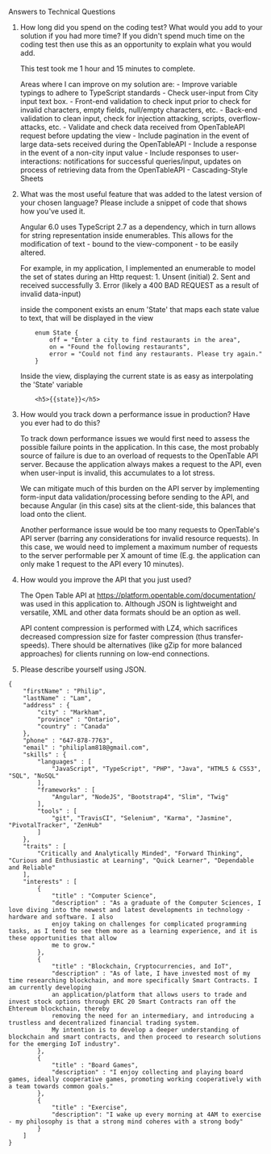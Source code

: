 Answers to Technical Questions
1.	How long did you spend on the coding test? What would you add to your solution if you had more time? If you didn't spend much time on the coding test then use this as an opportunity to explain what you would add.

	This test took me 1 hour and 15 minutes to complete.

	Areas where I can improve on my solution are:
		- Improve variable typings to adhere to TypeScript standards
		- Check user-input from City input text box.
			- Front-end validation to check input prior to check for invalid characters, empty fields, null/empty characters, etc.
			- Back-end validation to clean input, check for injection attacking, scripts, overflow-attacks, etc.
		- Validate and check data received from OpenTableAPI request before updating the view
		- Include pagination in the event of large data-sets received during the OpenTableAPI
		- Include a response in the event of a non-city input value
		- Include responses to user-interactions: notifications for successful queries/input, updates on process of retrieving data from the OpenTableAPI
		- Cascading-Style Sheets

2.	What was the most useful feature that was added to the latest version of your chosen language? Please include a snippet of code that shows how you've used it.

	Angular 6.0 uses TypeScript 2.7 as a dependency, which in turn allows for string representation inside enumerables.
	This allows for the modification of text - bound to the view-component - to be easily altered.  

	For example, in my application, I implemented an enumerable to model the set of states during an Http request:
		1. Unsent (initial)
		2. Sent and received successfully
		3. Error (likely a 400 BAD REQUEST as a result of invalid data-input)

	inside the component exists an enum 'State' that maps each state value to text, that will be displayed in the view  

	```
		enum State {
			off = "Enter a city to find restaurants in the area",
			on = "Found the following restaurants",
			error = "Could not find any restaurants. Please try again."
		}
	```

	Inside the view, displaying the current state is as easy as interpolating the 'State' variable

	```
		<h5>{{state}}</h5>
	```

3.	How would you track down a performance issue in production? Have you ever had to do this?

	To track down performance issues we would first need to assess the possible failure points in the application.
	In this case, the most probably source of failure is due to an overload of requests to the OpenTable API server.
	Because the application always makes a request to the API, even when user-input is invalid, this accumulates to a lot stress.

	We can mitigate much of this burden on the API server by implementing form-input data validation/processing before sending to the API,
	and because Angular (in this case) sits at the client-side, this balances that load onto the client.

	Another performance issue would be too many requests to OpenTable's API server (barring any considerations for invalid resource requests).
	In this case, we would need to implement a maximum number of requests to the server performable per X amount of time
	(E.g. the application can only make 1 request to the API every 10 minutes).

4.	How would you improve the API that you just used?

	The Open Table API at https://platform.opentable.com/documentation/ was used in this application to. Although JSON is lightweight and versatile,
	XML and other data formats should be an option as well.

	API content compression is performed with LZ4, which sacrifices decreased compression size for faster compression (thus transfer-speeds).
	There should be alternatives (like gZip for more balanced approaches) for clients running on low-end connections.

5.	Please describe yourself using JSON.
```
{
	"firstName" : "Philip",
	"lastName" : "Lam",
	"address" : {
		"city" : "Markham",
		"province" : "Ontario",
		"country" : "Canada"
	},
	"phone" : "647-878-7763",
	"email" : "philiplam818@gmail.com",
	"skills" : {
		"languages" : [
			"JavaScript", "TypeScript", "PHP", "Java", "HTML5 & CSS3", "SQL", "NoSQL"
		],
		"frameworks" : [
			"Angular", "NodeJS", "Bootstrap4", "Slim", "Twig"
		],
		"tools" : [
			"git", "TravisCI", "Selenium", "Karma", "Jasmine", "PivotalTracker", "ZenHub"
		]
	},
	"traits" : [
		"Critically and Analytically Minded", "Forward Thinking", "Curious and Enthusiastic at Learning", "Quick Learner", "Dependable and Reliable"
	],
	"interests" : [
		{
			"title" : "Computer Science",
			"description" : "As a graduate of the Computer Sciences, I love diving into the newest and latest developments in technology - hardware and software. I also
			enjoy taking on challenges for complicated programming tasks, as I tend to see them more as a learning experience, and it is these opportunities that allow
			me to grow."
		},
		{
			"title" : "Blockchain, Cryptocurrencies, and IoT",
			"description" : "As of late, I have invested most of my time researching blockchain, and more specifically Smart Contracts. I am currently developing
			an application/platform that allows users to trade and invest stock options through ERC 20 Smart Contracts ran off the Ehtereum blockchain, thereby
			removing the need for an intermediary, and introducing a trustless and decentralized financial trading system.
			My intention is to develop a deeper understanding of blockchain and smart contracts, and then proceed to research solutions for the emerging IoT industry".
		},
		{
			"title" : "Board Games",
			"description" : "I enjoy collecting and playing board games, ideally cooperative games, promoting working cooperatively with a team towards common goals."
		},
		{
			"title" : "Exercise",
			"description": "I wake up every morning at 4AM to exercise - my philosophy is that a strong mind coheres with a strong body"
		}
	]
}


```
